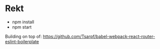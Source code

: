 # Rekt

* npm install
* npm start

Building on top of: https://github.com/Tsarpf/babel-webpack-react-router-eslint-boilerplate
